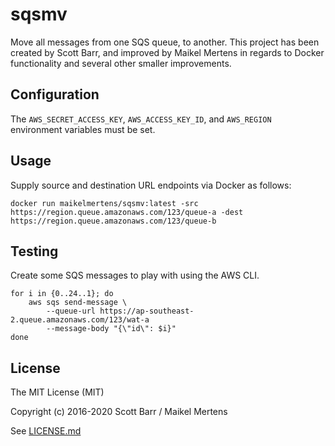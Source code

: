 # sqsmv

Move all messages from one SQS queue, to another.
This project has been created by Scott Barr, and improved by Maikel Mertens in regards to Docker functionality and several other smaller improvements.

## Configuration

The `AWS_SECRET_ACCESS_KEY`, `AWS_ACCESS_KEY_ID`, and `AWS_REGION` environment variables must be set.

## Usage

Supply source and destination URL endpoints via Docker as follows:

    docker run maikelmertens/sqsmv:latest -src https://region.queue.amazonaws.com/123/queue-a -dest https://region.queue.amazonaws.com/123/queue-b

## Testing

Create some SQS messages to play with using the AWS CLI.

    for i in {0..24..1}; do
        aws sqs send-message \
            --queue-url https://ap-southeast-2.queue.amazonaws.com/123/wat-a
            --message-body "{\"id\": $i}"
    done

## License

The MIT License (MIT)

Copyright (c) 2016-2020 Scott Barr / Maikel Mertens

See [LICENSE.md](LICENSE.md)
